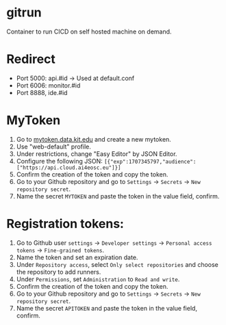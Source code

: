# gitrun

Container to run CICD on self hosted machine on demand.

# Redirect

- Port 5000: api.#id -> Used at default.conf
- Port 6006: monitor.#id
- Port 8888, ide.#id

# MyToken

1. Go to [mytoken.data.kit.edu](https://mytoken.data.kit.edu/home) and create a new mytoken.
2. Use "web-default" profile.
3. Under restrictions, change "Easy Editor" by JSON Editor.
4. Configure the following JSON: `[{"exp":1707345797,"audience":["https://api.cloud.ai4eosc.eu"]}]`
5. Confirm the creation of the token and copy the token.
6. Go to your Github repository and go to `Settings` -> `Secrets` -> `New repository secret`.
7. Name the secret `MYTOKEN` and paste the token in the value field, confirm.

# Registration tokens:

1. Go to Github user `settings` -> `Developer settings` -> `Personal access tokens` -> `Fine-grained tokens`.
2. Name the token and set an expiration date.
3. Under `Repository access`, select `Only select repositories` and choose the repository to add runners.
4. Under `Permissions`, set `Administration` to `Read and write`.
5. Confirm the creation of the token and copy the token.
6. Go to your Github repository and go to `Settings` -> `Secrets` -> `New repository secret`.
7. Name the secret `APITOKEN` and paste the token in the value field, confirm.

